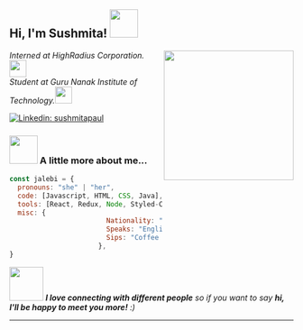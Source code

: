 <h2> Hi, I'm Sushmita! <img src="https://media.giphy.com/media/mGcNjsfWAjY5AEZNw6/giphy.gif" width="50"></h2>
<img align='right' src="https://media.giphy.com/media/ieyl9zmCjO4b4t6qoY/giphy.gif" width="230">
<p><em>Interned at HighRadius Corporation. <img src="https://media.giphy.com/media/fYSnHlufseco8Fh93Z/giphy.gif" width="30"></br>Student at Guru Nanak Institute of Technology.<img src="https://media.giphy.com/media/WUlplcMpOCEmTGBtBW/giphy.gif" width="30"> 
</em></p>


[![Linkedin: sushmitapaul](https://img.shields.io/badge/-sushmitapaul-blue?style=flat-square&logo=Linkedin&logoColor=white&link=https://www.linkedin.com/in/thaianebraga/)](https://www.linkedin.com/in/sushmita-paul-7b785b192/)



### <img src="https://media.giphy.com/media/VgCDAzcKvsR6OM0uWg/giphy.gif" width="50"> A little more about me...  

```javascript
const jalebi = {
  pronouns: "she" | "her",
  code: [Javascript, HTML, CSS, Java],
  tools: [React, Redux, Node, Styled-Components, Spring Boot, Hibernate, MySQL],
  misc: {
                        Nationality: "Indian",
                        Speaks: "English and Hindi",
                        Sips: "Coffee and Java"
                      },
}
```

<img src="https://media.giphy.com/media/LnQjpWaON8nhr21vNW/giphy.gif" width="60"> <em><b>I love connecting with different people</b> so if you want to say <b>hi, I'll be happy to meet you more!</b> :)</em>

---

